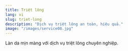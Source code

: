 ```yaml
---
title: Triệt lông
lang: vi
slug: triet-long
description: "Dịch vụ triệt lông an toàn, hiệu quả."
image: "/images/service08.jpg"
---
```

Làn da mịn màng với dịch vụ triệt lông chuyên nghiệp.
